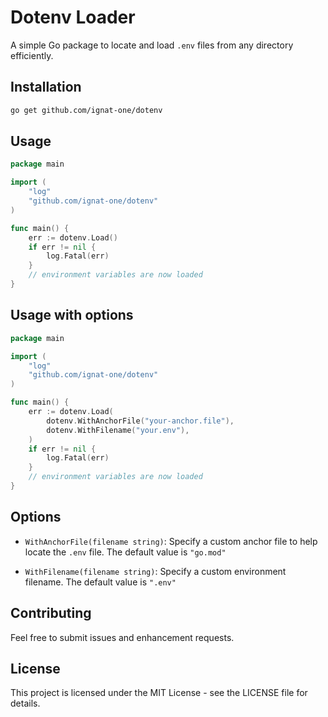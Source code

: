 # Dotenv Loader

A simple Go package to locate and load `.env` files from any directory efficiently.

## Installation

```bash
go get github.com/ignat-one/dotenv
```

## Usage
```go
package main

import (
    "log"
    "github.com/ignat-one/dotenv"
)

func main() {
    err := dotenv.Load()
    if err != nil {
        log.Fatal(err)
    }
    // environment variables are now loaded
}
```

## Usage with options
```go
package main

import (
    "log"
    "github.com/ignat-one/dotenv"
)

func main() {
    err := dotenv.Load(
        dotenv.WithAnchorFile("your-anchor.file"),
        dotenv.WithFilename("your.env"),
    )
    if err != nil {
        log.Fatal(err)
    }
    // environment variables are now loaded
}
```

## Options

* ```WithAnchorFile(filename string)```: Specify a custom anchor file to help locate the ```.env``` file. The default value is ```"go.mod"```

* ```WithFilename(filename string)```: Specify a custom environment filename. The default value is ```".env"```

## Contributing
Feel free to submit issues and enhancement requests.

## License
This project is licensed under the MIT License - see the LICENSE file for details.






